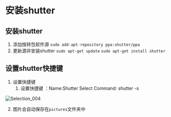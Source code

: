 # 安装shutter

## 安装shutter

1. 添加按转包软件源  `sudo add-apt-repository ppa:shutter/ppa`
2. 更新源并安装shutter `sudo apt-get update`  `sudo apt-get install shutter`

## 设置shutter快捷键

1. 设置快捷键
   1. 设置快捷键  ：Name:Shutter Select   Command: shutter -s

![Selection_004](/home/kyxu/Pictures/Selection_004.png)

2. 图片会自动保存在`pictures`文件夹中